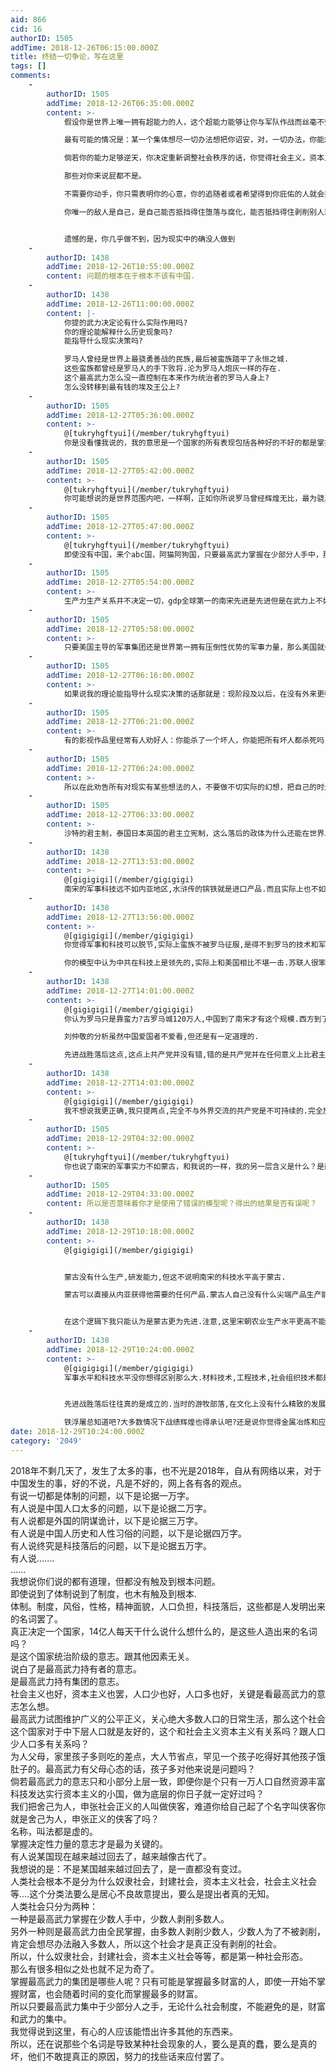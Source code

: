 ```yaml
---
aid: 866
cid: 16
authorID: 1505
addTime: 2018-12-26T06:15:00.000Z
title: 终结一切争论，写在这里
tags: []
comments:
    -
        authorID: 1505
        addTime: 2018-12-26T06:35:00.000Z
        content: >-
            假设你是世界上唯一拥有超能力的人，这个超能力能够让你与军队作战而丝毫不受伤害，此时此刻你觉得这个世界还能忽视你吗？  

            最有可能的情况是：某一个集体想尽一切办法想把你诏安，对，一切办法，你能想象的，你不能想象的。在这个过程中你极有可能接受诏安，成为他们的一份子，如果你的实力有限或者有一些限制条件的话。  

            倘若你的能力足够逆天，你决定重新调整社会秩序的话，你觉得社会主义，资本主义，人口多人口少，历史风俗如何是你需要面对的问题吗？  

            那些对你来说屁都不是。  

            不需要你动手，你只需表明你的心意，你的追随者或者希望得到你庇佑的人就会把一切都安排的足够合乎你的心意。  

            你唯一的敌人是自己，是自己能否抵挡得住堕落与腐化，能否抵挡得住剥削别人玩弄别人所带来快感的诱惑，是否还能和别人一样通过劳动养活自己。


            遗憾的是，你几乎做不到，因为现实中的确没人做到
    -
        authorID: 1438
        addTime: 2018-12-26T10:55:00.000Z
        content: 问题的根本在于根本不该有中国.
    -
        authorID: 1438
        addTime: 2018-12-26T11:00:00.000Z
        content: |-
            你提的武力决定论有什么实际作用吗?  
            你的理论能解释什么历史现象吗?  
            能指导什么现实决策吗?

            罗马人曾经是世界上最骁勇善战的民族,最后被蛮族踏平了永恒之城.  
            这些蛮族都曾经是罗马人的手下败将.沦为罗马人炮灰一样的存在.  
            这个最高武力怎么没一直控制在本来作为统治者的罗马人身上?  
            怎么没转移到最有钱的埃及王公上?
    -
        authorID: 1505
        addTime: 2018-12-27T05:36:00.000Z
        content: >-
            @[tukryhgftyui](/member/tukryhgftyui)
            你是没看懂我说的，我的意思是一个国家的所有表现包括各种好的不好的都是掌握最高武力的那个集团的意志体现；可以解释所有的社会现象。你说的罗马这回事，我不是很懂你的点在哪里。罗马和蛮族是两个不同的国家和社会，在罗马内部，你看看是不是我说的这样呢？共和国时期，罗马一切的是元老院的意志，帝国时期以皇帝为核心军头的意志，蛮族也一样可以啊，高卢人哥特人阿兰人萨克森人在各自的部落内部不也是最高武力掌握者的意志决定一切吗？他们虽然文明程度与罗马不同，但是统治模式是一样的，也就是掌握武力的少数人统治剥削没有武力的多数人。这才是我所要说的。
    -
        authorID: 1505
        addTime: 2018-12-27T05:42:00.000Z
        content: >-
            @[tukryhgftyui](/member/tukryhgftyui)
            你可能想说的是世界范围内吧，一样啊，正如你所说罗马曾经辉煌无比，最为骁勇善战，那么在当时罗马人的世界范围内，也是掌握最高武力的罗马人剥削压迫其他部落和民族啊，要么缴税要么上供奴隶或者其他财富，不愿意的就要和罗马开战，迦太基埃及不都是用暴力打服的吗？你又说到蛮族，可以说在罗马鼎盛时代蛮族也是个弱者啊，要么接受罗马统治，如高卢要么生活在罗马军力投射范围之外，和我说的没有矛盾啊。后来罗马力量衰弱，蛮族反倒强大，攻守之势异也而已。
    -
        authorID: 1505
        addTime: 2018-12-27T05:47:00.000Z
        content: >-
            @[tukryhgftyui](/member/tukryhgftyui)
            即使没有中国，来个abc国，阿猫阿狗国，只要最高武力掌握在少部分人手中，那么和现在没有任何区别。反观现在，倒是美国是做的最好，虽然民众不掌握最高武力，但是民众多少可以掌握武力，这比一大部分国家都要先进。最为接近民主国家。
    -
        authorID: 1505
        addTime: 2018-12-27T05:54:00.000Z
        content: >-
            生产力生产关系并不决定一切，gdp全球第一的南宋先进是先进但是在武力上不如蒙古，最终被蒙古消灭，只能说拥有最先进生产力或者生产关系的群体最有可能拥有最强武力，而不是必然。这也可以解释为什么俄罗斯依旧是世界性大国的原因，这个世界从一开始到今天就一直是武力决定论，生产力生产关系这些都是其中的一个侧面。
    -
        authorID: 1505
        addTime: 2018-12-27T05:58:00.000Z
        content: >-
            只要美国主导的军事集团还是世界第一拥有压倒性优势的军事力量，那么美国就会一直的占有世界经济文化各方面的绝对优势。跟美国的gdp无关，当然以现在的世界来看，第一的军事力量也意味着第一的生产力。现实也是如此。美国的gdp可能不是世界第一，但是生产力水平科技水平绝对是世界第一。
    -
        authorID: 1505
        addTime: 2018-12-27T06:16:00.000Z
        content: >-
            如果说我的理论能指导什么现实决策的话那就是：现阶段及以后，在没有外来更强有力武力的干涉下，中国的政权将万世不倒，江山永固。一切指望政权崩溃解体的人都将到死不能瞑目。古代冷兵器时代武力是肉体是力气，少数人和多数人都拥有武力，清末冷热交替还有太平天国蹦跶一下，再往后武力从人的身上剥离，再也不依靠人的力量到时候，就是江山永固的时候。
    -
        authorID: 1505
        addTime: 2018-12-27T06:21:00.000Z
        content: >-
            有的影视作品里经常有人劝好人：你能杀了一个坏人，你能把所有坏人都杀死吗？以此来劝好人收手或者面对现实。冷兵器时代或许如此，但是热兵器时代，对不起真的能把某一群体完全抹去。谁掌握最高武力是真的可以把反对者全部杀光的。希特勒如果胜利的话，你觉得世界上还会有犹太人吗？即便失败了还是杀了几百万，倘若胜利几千万也是能杀给你看看的。
    -
        authorID: 1505
        addTime: 2018-12-27T06:24:00.000Z
        content: >-
            所以在此劝告所有对现实有某些想法的人，不要做不切实际的幻想，把自己的时光都耽误了。要么以脚投票离开牢笼，要么好好生活投机取巧努力钻营。对于黑暗的东西可以以娱乐的眼光看看，带入自己的角色就太愚蠢了，不要说是普通百姓，就是一方大员在现在这个时代下也不可能翻起一片浪花。
    -
        authorID: 1505
        addTime: 2018-12-27T06:33:00.000Z
        content: >-
            沙特的君主制，泰国日本英国的君主立宪制，这么落后的政体为什么还能在世界上存在还活的好好的？无他，统治阶级掌握最高武力而已，如果有个努奴隶制国家和英美关系还很好的话，他也能活的好好的，没有什么外部武力干涉，在现阶段的世界一切都是合理的。
    -
        authorID: 1438
        addTime: 2018-12-27T13:53:00.000Z
        content: >-
            @[gigigigi](/member/gigigigi)
            南宋的军事科技远不如内亚地区,水浒传的镔铁就是进口产品.而且实际上也不如蒙古,在蒙古攻城的器械就可以看出.你在分析的时候用了错误的模型.很难得到正确的结果.
    -
        authorID: 1438
        addTime: 2018-12-27T13:56:00.000Z
        content: >-
            @[gigigigi](/member/gigigigi)
            你觉得军事和科技可以脱节,实际上蛮族不被罗马征服,是得不到罗马的技术和军事组织的,所以也不存在取代罗马的可能.  

            你的模型中认为中共在科技上是领先的,实际上和美国相比不堪一击.苏联人很笨吗?苏联人也会在美国面前退却.中共不可能安心守住自己的地盘,实际上中共已经背负上了他承受不了的命运,也就是向几千年来世界文明的中心挑战.
    -
        authorID: 1438
        addTime: 2018-12-27T14:01:00.000Z
        content: >-
            @[gigigigi](/member/gigigigi)
            你认为罗马只是靠蛮力?古罗马城120万人,中国到了南宋才有这个规模.西方到了十九世纪的伦敦才重建这样的大都市.罗马的万神殿在整个中国古代也没有可以比拟的单体建筑.  

            刘仲敬的分析虽然中国爱国者不爱看,但还是有一定道理的.  

            先进战胜落后这点,这点上共产党并没有错,错的是共产党并在任何意义上比君主国先进,而西方作为文明中心,比共产党先进,共产党的宿命已经在诞生的时候决定了
    -
        authorID: 1438
        addTime: 2018-12-27T14:03:00.000Z
        content: >-
            @[gigigigi](/member/gigigigi)
            我不想说我更正确,我只提两点,完全不与外界交流的共产党是不可持续的.完全放弃颠覆西方世界的共产党也不可持续.
    -
        authorID: 1505
        addTime: 2018-12-29T04:32:00.000Z
        content: >-
            @[tukryhgftyui](/member/tukryhgftyui)
            你也说了南宋的军事实力不如蒙古，和我说的一样，我的另一层含义是什么？是南宋在生产力水平和生产关系水平都高于蒙古的情况下被军事实力强的蒙古灭亡了啊。参看我说的那一段话。所以还请您仔细的看看我说的话，不要重复一下的观点，再反驳说我说错了。连你也承认南宋在军事上不如蒙古，那么你是否承认南宋的gdp或者生产力水平高于蒙古呢？
    -
        authorID: 1505
        addTime: 2018-12-29T04:33:00.000Z
        content: 所以是否意味着你才是使用了错误的模型呢？得出的结果是否有误呢？
    -
        authorID: 1438
        addTime: 2018-12-29T10:18:00.000Z
        content: >-
            @[gigigigi](/member/gigigigi)


            蒙古没有什么生产,研发能力,但这不说明南宋的科技水平高于蒙古.  

            蒙古可以直接从内亚获得他需要的任何产品.蒙古人自己没有什么尖端产品生产能力,本身是一个次生性质的文明,但是他和世界先进水平是相同(至少是接近的),他控制的内亚工匠为他们服务.而南宋不行.南宋即使有自己的生产能力,也和世界先进水平是脱节的.


            在这个逻辑下我只能认为是蒙古更为先进.注意,这里宋朝农业生产水平更高不能代表什么.只是蒙古人不需要而已.单纯比作物产量,美洲人凭借玉米土豆,产量完爆欧亚大陆.
    -
        authorID: 1438
        addTime: 2018-12-29T10:24:00.000Z
        content: >-
            @[gigigigi](/member/gigigigi)
            军事水平和科技水平没你想得区别那么大.材料技术,工程技术,社会组织技术都是社会发展的标志.次生性质的文明你可能觉得他没有原创性,但不妨碍他可以是先进的,或者和世界先进水平同级.


            先进战胜落后往往真的是成立的.当时的游牧部落,在文化上没有什么精致的发展,没有历史学家,没有士大夫文人,但不代表更落后.  

            铁浮屠总知道吧?大多数情况下战绩辉煌也得承认吧?还是说你觉得金属冶炼和应用水平都不足以表明文明的发达程度了呢?必须要看诗词歌赋,锦衣玉食才是文明的标志?
date: 2018-12-29T10:24:00.000Z
category: '2049'
---
```


2018年不剩几天了，发生了太多的事，也不光是2018年，自从有网络以来，对于中国发生的事，好的不说，凡是不好的，网上各有各的观点。  
有说一切都是体制的问题，以下是论据一万字。  
有人说是中国人口太多的问题，以下是论据二万字。  
有人说都是外国的阴谋诡计，以下是论据三万字。  
有人说是中国人历史和人性习俗的问题，以下是论据四万字。  
有人说终究是科技落后的问题，以下是论据五万字。  
有人说.......  
......  
我想说你们说的都有道理，但都没有触及到根本问题。  
即使说到了体制说到了制度，也木有触及到根本.  
体制。制度，风俗，性格，精神面貌，人口负担，科技落后，这些都是人发明出来的名词罢了。  
真正决定一个国家，14亿人每天干什么说什么想什么的，是这些人造出来的名词吗？  
是这个国家统治阶级的意志。跟其他因素无关。  
说白了是最高武力持有者的意志。  
是最高武力持有集团的意志。  
社会主义也好，资本主义也罢，人口少也好，人口多也好，关键是看最高武力的意志怎么想。  
最高武力试图维护广义的公平正义，关心绝大多数人口的日常生活，那么这个社会这个国家对于中下层人口就是友好的，这个和社会主义资本主义有关系吗？跟人口少人口多有关系吗？  
为人父母，家里孩子多则吃的差点，大人节省点，罕见一个孩子吃得好其他孩子饿肚子的。最高武力有父母心态的话，孩子多对他来说是问题吗？  
倘若最高武力的意志只和小部分上层一致，即便你是个只有一万人口自然资源丰富科技发达实行资本主义的小国，做为底层的你日子就一定好过吗？  
我们把舍己为人，申张社会正义的人叫做侠客，难道你给自己起了个名字叫侠客你就是舍己为人，申张正义的侠客了吗？  
名称，叫法都是虚的。  
掌握决定性力量的意志才是最为关键的。  
有人说某国现在越来越过回去了，越来越像古代了。  
我想说的是：不是某国越来越过回去了，是一直都没有变过。  
人类社会根本不是分为什么奴隶社会，封建社会，资本主义社会，社会主义社会等....这个分类法要么是居心不良故意提出，要么是提出者真的无知。  
人类社会只分为两种：  
一种是最高武力掌握在少数人手中，少数人剥削多数人。  
另外一种则是最高武力由全民掌握，由多数人剥削少数人，少数人为了不被剥削，肯定会想尽办法融入多数人，所以这个社会才是真正没有剥削的社会。  
所以，什么奴隶社会，封建社会，资本主义社会等等，都是第一种社会形态。  
那么有很多相似之处也就不足为奇了。  
掌握最高武力的集团是哪些人呢？只有可能是掌握最多财富的人，即使一开始不掌握财富，也会随着时间的变化而掌握最多的财富。  
所以只要最高武力集中于少部分人之手，无论什么社会制度，不能避免的是，财富和武力的集中。  
我觉得说到这里，有心的人应该能悟出许多其他的东西来。  
所以，还在说那些个名词是导致某种社会现象的人，要么是真的蠢，要么是真的坏，他们不敢提真正的原因，努力的找些话来应付罢了。

